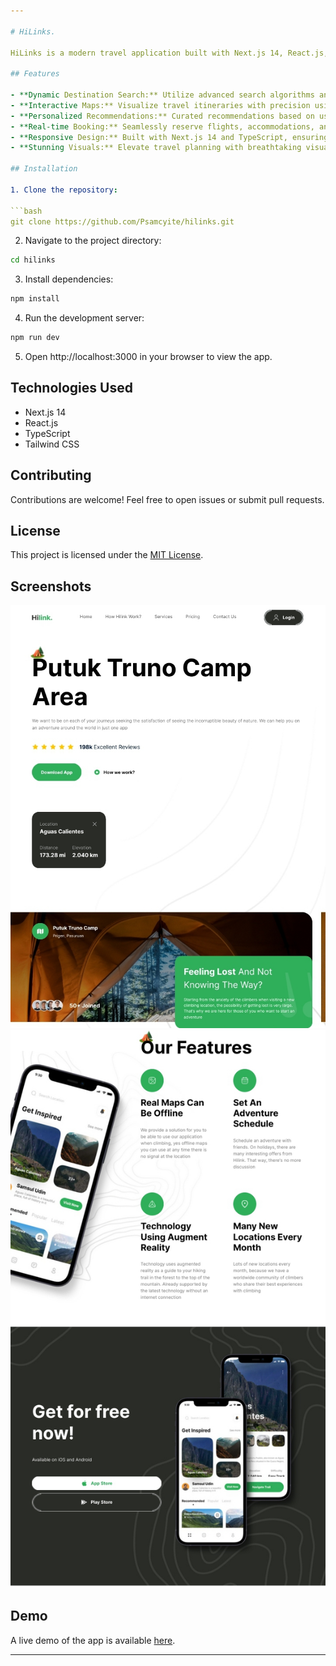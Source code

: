 ```yaml
---

# HiLinks.

HiLinks is a modern travel application built with Next.js 14, React.js, TypeScript, and Tailwind CSS. It provides users with a seamless and intuitive platform to plan their travel itineraries, explore destinations, and book accommodations.

## Features

- **Dynamic Destination Search:** Utilize advanced search algorithms and dynamic filtering options to explore a vast array of destinations based on preferences.
- **Interactive Maps:** Visualize travel itineraries with precision using interactive maps powered by React.js.
- **Personalized Recommendations:** Curated recommendations based on user preferences ensure a personalized travel experience.
- **Real-time Booking:** Seamlessly reserve flights, accommodations, and activities directly within the app with real-time booking functionality.
- **Responsive Design:** Built with Next.js 14 and TypeScript, ensuring a responsive design across various devices and screen sizes.
- **Stunning Visuals:** Elevate travel planning with breathtaking visuals and animations crafted using Tailwind CSS.

## Installation

1. Clone the repository:

```bash
git clone https://github.com/Psamcyite/hilinks.git
```

2. Navigate to the project directory:

```bash
cd hilinks
```

3. Install dependencies:

```bash
npm install
```

4. Run the development server:

```bash
npm run dev
```

5. Open http://localhost:3000 in your browser to view the app.

## Technologies Used

- Next.js 14
- React.js
- TypeScript
- Tailwind CSS

## Contributing

Contributions are welcome! Feel free to open issues or submit pull requests.

## License

This project is licensed under the [MIT License](LICENSE).

## Screenshots

![Screenshot 1](screenshots/preview1.png)
![Screenshot 2](screenshots/preview2.png)

## Demo

A live demo of the app is available [here](https://your-demo-url.com).

---
```

